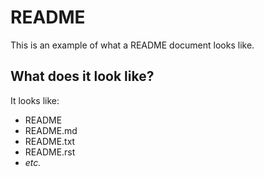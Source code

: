 # README

This is an example of what a README document looks like.

## What does it look like?

It looks like:

- README
- README.md
- README.txt
- README.rst
- *etc.*
